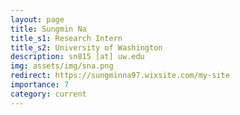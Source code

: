 ```yaml
---
layout: page
title: Sungmin Na
title_s1: Research Intern
title_s2: University of Washington
description: sn815 [at] uw.edu
img: assets/img/sna.png
redirect: https://sungminna97.wixsite.com/my-site
importance: 7
category: current
---
```


